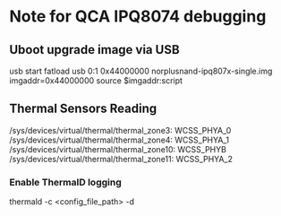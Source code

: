 # Note for QCA IPQ8074 debugging #

## Uboot upgrade image via USB ##
usb start
fatload usb 0:1 0x44000000 norplusnand-ipq807x-single.img
imgaddr=0x44000000
source $imgaddr:script

## Thermal Sensors Reading ##
/sys/devices/virtual/thermal/thermal_zone3: WCSS_PHYA_0
/sys/devices/virtual/thermal/thermal_zone4: WCSS_PHYA_1
/sys/devices/virtual/thermal/thermal_zone10: WCSS_PHYB
/sys/devices/virtual/thermal/thermal_zone11: WCSS_PHYA_2

### Enable ThermalD logging ###
thermald -c <config_file_path> -d 

